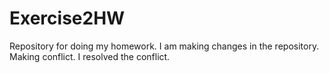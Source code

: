 # Exercise2HW

Repository for doing my homework.
I am making changes in the repository.
Making conflict.
I resolved the conflict.


